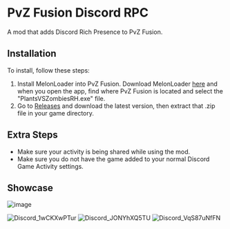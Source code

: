 # PvZ Fusion Discord RPC
A mod that adds Discord Rich Presence to PvZ Fusion.

## Installation
To install, follow these steps:
1. Install MelonLoader into PvZ Fusion. Download MelonLoader [here](https://melonwiki.xyz/#/) and when you open the app, find where PvZ Fusion is located and select the "PlantsVSZombiesRH.exe" file.
2. Go to [Releases](https://github.com/SillyStar-Github/PvZ-Fusion-DRPC/releases) and download the latest version, then extract that .zip file in your game directory.

## Extra Steps
- Make sure your activity is being shared while using the mod. 
- Make sure you do not have the game added to your normal Discord Game Activity settings.

## Showcase
![image](https://github.com/user-attachments/assets/19b29063-fe37-49ab-be01-6d32155968e1)

![Discord_1wCKXwPTur](https://github.com/user-attachments/assets/b511f489-a075-422d-b478-eb1ebda88c64)
![Discord_JONYhXQ5TU](https://github.com/user-attachments/assets/85e164fb-3e55-40b0-b663-1da45b171c6f)
![Discord_VqS87uNfFN](https://github.com/user-attachments/assets/37d21e19-50ef-4736-bbc1-dec7bb70037c)
